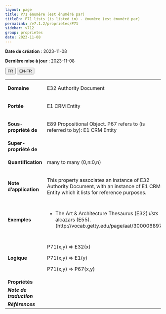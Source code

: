 ```yaml
---
layout: page
title: P71 énumère (est énuméré par)
titleEn: P71 lists (is listed in) - énumère (est énuméré par)
permalink: /v7.1.2/proprietes/P71
sidebar: v712
group: proprietes
date: 2023-11-08
---
```


**Date de création** : 2023-11-08

**Dernière mise à jour** : 2023-11-08

<div class="lang-buttons">
 <button id="fr" class="activate">FR</button>
 <button id="en-fr">EN-FR</button>
</div>

<table>
<tbody>
<tr>
<td><strong>Domaine</strong></td>
<td class="en">
<p>E32 Authority Document</p>
</td>
<td>
<p><code class="language-plaintext highlighter-rouge">E32_Document_de_référence</code></p>
</td>
</tr>
<tr>
<td><strong>Portée</strong></td>
<td class="en">
<p>E1 CRM Entity</p>
</td>
<td>
<p><code class="language-plaintext highlighter-rouge">E1_Entité_CRM</code></p>
</td>
</tr>
<tr>
<td><strong>Sous-propriété de</strong></td>
<td class="en">
<p>E89 Propositional Object. P67 refers to (is referred to by): E1 CRM Entity</p>
</td>
<td>
<p><code class="language-plaintext highlighter-rouge">E89_Objet_propositionnel</code>. <code class="language-plaintext highlighter-rouge">P67_renvoie_à (fait_l’objet_d’un_renvoi_par)</code> : <code class="language-plaintext highlighter-rouge">E1_Entité_CRM</code></p>
</td>
</tr>
<tr>
<td><strong>Super-propriété de</strong></td>
<td class="en">
</td>
<td>
</td>
</tr>
<tr>
<td><strong>Quantification</strong></td>
<td class="en">
<p>many to many (0,n:0,n)</p>
</td>
<td>
<p>plusieurs à plusieurs (0,n:0,n)</p>
</td>
</tr>
<tr>
<td><strong>Note d’application</strong></td>
<td class="en">
<p>This property associates an instance of E32 Authority Document, with an instance of E1 CRM Entity which it lists for reference purposes.</p>
</td>
<td>
<p>Cette propriété associe une instance de <code class="language-plaintext highlighter-rouge">E32_Document_de_référence</code> à une instance de <code class="language-plaintext highlighter-rouge">E1_Entité_CRM</code> énumérée aux fins de référence. </p>
</td>
</tr>
<tr>
<td><strong>Exemples</strong></td>
<td class="en">
<ul>
<li><p>The Art & Architecture Thesaurus (E32) <em>lists</em> alcazars (E55). (http://vocab.getty.edu/page/aat/300006897)</p>
</li>
</ul>
</td>
<td>
<ul>
<li><p>Le Art & Architecture Thesaurus (<code class="language-plaintext highlighter-rouge">E32_Document_de_référence</code>) énumère (<code class="language-plaintext highlighter-rouge">P71_énumère</code>) des alcazars (<code class="language-plaintext highlighter-rouge">E55_Type</code>) (http://vocab.getty.edu/page/aat/300006897)</p>
</li>
</ul>
</td>
</tr>
<tr>
<td><strong>Logique</strong></td>
<td class="en">
<p>P71(x,y) ⇒ E32(x)</p>
<p>P71(x,y) ⇒ E1(y)</p>
<p>P71(x,y) ⇒ P67(x,y)</p>
</td>
<td>
<p>P71(x,y) ⇒ E32(x)</p>
<p>P71(x,y) ⇒ E1(y)</p>
<p>P71(x,y) ⇒ P67(x,y)</p>
</td>
</tr>
<tr>
<td><strong>Propriétés</strong></td>
<td class="en">
</td>
<td>
</td>
</tr>
<tr>
<td><strong><em>Note de traduction</em></strong></td>
<td colspan="2">
</td>
</tr>
<tr>
<td><strong><em>Références</em></strong></td>
<td colspan="2">
<p><em></em></p>
</td>
</tr>
</tbody>
</table>
